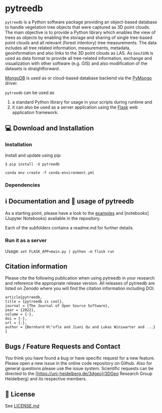 # pytreedb

`pytreedb` is a Python software package providing an object-based database to handle vegetation tree objects that were captured as 3D point clouds. The main objective is to provide a Python library which enables the view of trees as objects by enabling the storage and sharing of single tree-based point clouds and all relevant (forest intentory) tree measurements. The data includes all tree related information, measurements, metadata, geoinformation and also links to the 3D point clouds as LAS. As `GeoJSON` is used as data format to provide all tree-related information, exchange and visualization with other software (e.g. GIS) and also modification of the datasets is straightforward.

[MongoDB](https://www.mongodb.com/) is used as  or cloud-based database backend via the [PyMongo](https://pypi.org/project/pymongo/) driver.

`pytreedb` can be used as 
1. a standard Python library for usage in your scripts during runtime and 
2. it can also be used as a server application using the [Flask](https://pypi.org/project/Flask/) web application framework. 


## 💻 Download and Installation

### Installation
Install and update using pip:

`$ pip install -U pytreedb`


```
conda env create -f conda-environment.yml
```

### Dependencies




## ℹ Documentation and 🐍 usage of pytreedb

As a starting point, please have a look to the [examples](examples) and [notebooks](Jupyter Notebooks) available in the repository.

Each of the subfolders contains a readme.md for further details. 


### Run it as a server
Usage: `set FLASK_APP=main.py | python -m flask run`


## Citation information
Please cite the following publication when using pytreedb in your research and reference the appropriate release version. All releases of pytreedb are listed on Zenodo where you will find the citation information including DOI.

```
article{pytreedb,
title = {pytreedb is cool},
journal = {The Journal of Open Source Software},
year = {2022},
volume = {-},
doi = {-},
url = {-},
author = {Bernhard H\"ofle and Jiani Qu and Lukas Winiwarter and ...}
} 
 ```

## Bugs / Feature Requests and Contact 

You think you have found a bug or have specific request for a new feature. Please open a new issue in the online code repository on Github. Also for general questions please use the issue system. Scientific requests can be directed to the [https://uni-heidelberg.de/3dgeo](3DGeo Research Group Heidelberg) and its respective members.

## 📜 License

See [LICENSE.md](LICENSE.md)
